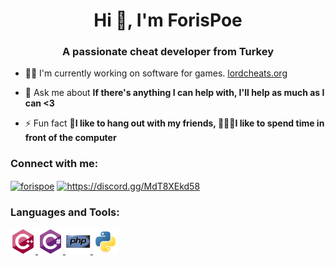<h1 align="center">Hi 👋, I'm ForisPoe</h1>
<h3 align="center">A passionate cheat developer from Turkey</h3>

- 👨‍💻 I'm currently working on software for games. [lordcheats.org](https://lordcheats.org/)

- 💬 Ask me about **If there's anything I can help with, I'll help as much as I can <3**

- ⚡ Fun fact **👥I like to hang out with my friends, 🧑🏼‍💻I like to spend time in front of the computer**

<h3 align="left">Connect with me:</h3>
<p align="left">
<a href="https://www.youtube.com/c/forispoe" target="blank"><img align="center" src="https://raw.githubusercontent.com/rahuldkjain/github-profile-readme-generator/master/src/images/icons/Social/youtube.svg" alt="forispoe" height="30" width="40" /></a>
<a href="https://discord.gg/https://discord.gg/MdT8XEkd58" target="blank"><img align="center" src="https://raw.githubusercontent.com/rahuldkjain/github-profile-readme-generator/master/src/images/icons/Social/discord.svg" alt="https://discord.gg/MdT8XEkd58" height="30" width="40" /></a>
</p>

<h3 align="left">Languages and Tools:</h3>
<p align="left"> <a href="https://www.w3schools.com/cpp/" target="_blank"> <img src="https://raw.githubusercontent.com/devicons/devicon/master/icons/cplusplus/cplusplus-original.svg" alt="cplusplus" width="40" height="40"/> </a> <a href="https://www.w3schools.com/cs/" target="_blank"> <img src="https://raw.githubusercontent.com/devicons/devicon/master/icons/csharp/csharp-original.svg" alt="csharp" width="40" height="40"/> </a> <a href="https://www.php.net" target="_blank"> <img src="https://raw.githubusercontent.com/devicons/devicon/master/icons/php/php-original.svg" alt="php" width="40" height="40"/> </a> <a href="https://www.python.org" target="_blank"> <img src="https://raw.githubusercontent.com/devicons/devicon/master/icons/python/python-original.svg" alt="python" width="40" height="40"/> </a> </p>
